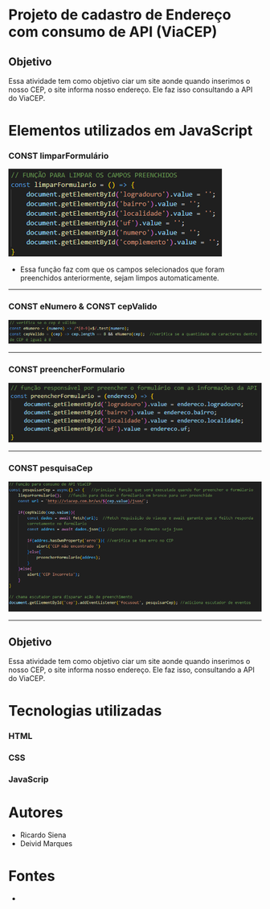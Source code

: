 # Projeto de cadastro de Endereço com consumo de API (ViaCEP)

## Objetivo

Essa atividade tem como objetivo ciar um site aonde quando inserimos o nosso CEP, o site informa nosso endereço. Ele faz isso consultando a API do ViaCEP.


# Elementos utilizados em JavaScript

### CONST limparFormulário

![Alt text](img/primeira.png)

* Essa função faz com que os campos selecionados que foram preenchidos anteriormente, sejam limpos automaticamente.

____________________________________________________________________________________________________

### CONST eNumero & CONST cepValido

![Alt text](img/segundo.png)



____________________________________________________________________________________________________

### CONST preencherFormulario

![Alt text](img/terceiro.png)



____________________________________________________________________________________________________
### CONST pesquisaCep


![Alt text](img/quarta.png)

____________________________________________________________________________________________________

## Objetivo

Essa atividade tem como objetivo ciar um site aonde quando inserimos o nosso CEP, o site informa nosso endereço. Ele faz isso, consultando a API do ViaCEP.

##


# Tecnologias utilizadas
###  HTML
###  CSS
###  JavaScrip

# Autores 
* Ricardo Siena
* Deivid Marques

# Fontes 
*
